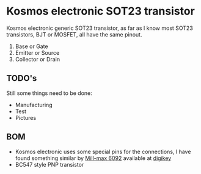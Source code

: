 # Kosmos electronic SOT23 transistor
Kosmos electronic generic SOT23 transistor, as far as I know most SOT23 transistors, BJT or MOSFET, all have the same pinout.
1. Base or Gate
2. Emitter or Source
3. Collector or Drain
## TODO's
Still some things need to be done:
* Manufacturing
* Test
* Pictures
## BOM
* Kosmos electronic uses some special pins for the connections, I have found something similar by [Mill-max 6092](https://www.mill-max.com/catalog/download/2020-10%3A207M.pdf) available at [digikey](https://www.digikey.com/en/products/detail/mill-max-manufacturing-corp/6092-0-00-15-00-00-33-0/1991698)
* BC547 style PNP transistor

